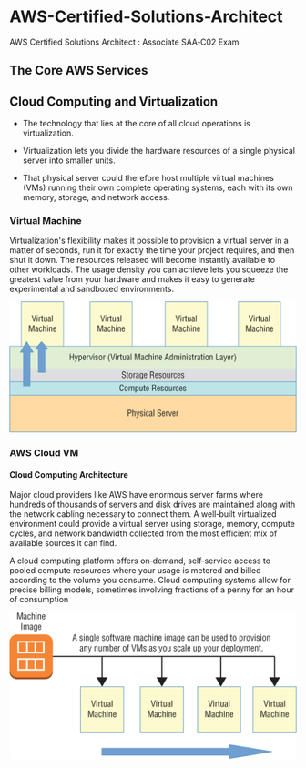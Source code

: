# AWS-Certified-Solutions-Architect

AWS Certified Solutions Architect : Associate SAA‐C02 Exam

## The Core AWS Services

## Cloud Computing and Virtualization

* The technology that lies at the core of all cloud operations is virtualization.

* Virtualization lets you divide the hardware resources of a single physical server into smaller units.

* That physical server could therefore host multiple virtual machines (VMs) running their own complete operating systems, each with its own memory, storage, and network access.

### Virtual Machine

Virtualization's flexibility makes it possible to provision a virtual server in a matter of seconds, run it for exactly the time your project requires, and then shut it down. The resources released will become instantly available to other workloads. The usage density you can achieve lets you squeeze the greatest value from your hardware and makes it easy to generate experimental and sandboxed environments.

![Virtualization](./VM-Cloud.png)

### AWS Cloud VM

#### Cloud Computing Architecture

Major cloud providers like AWS have enormous server farms where hundreds of thousands of servers and disk drives are maintained along with the network cabling necessary to connect them. A well‐built virtualized environment could provide a virtual server using storage, memory, compute cycles, and network bandwidth collected from the most efficient mix of available sources it can find.

A cloud computing platform offers on‐demand, self‐service access to pooled compute resources where your usage is metered and billed according to the volume you consume. Cloud computing systems allow for precise billing models, sometimes involving fractions of a penny for an hour of consumption

![Virtualization](./AWS-Virtulization.png)
